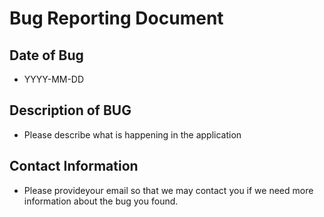 # Bug Reporting Document 

## Date of Bug 
- YYYY-MM-DD

## Description of BUG 
- Please describe what is happening in the application 

## Contact Information 
- Please provideyour email so that we may contact you if we need more information about the bug you found. 
